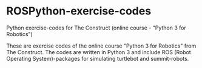 # ROSPython-exercise-codes
Python exercise-codes for The Construct (online course - "Python 3 for Robotics")

These are exercise codes of the online course "Python 3 for Robotics" from The Construct. The codes are written in Python 3 and include ROS (Robot Operating System)-packages for simulating turtlebot and summit-robots.
